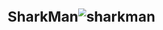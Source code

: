 # SharkMan![sharkman](https://user-images.githubusercontent.com/121312707/235411132-9e730875-75da-4e8c-8d7f-bb7fe95fe572.png)
